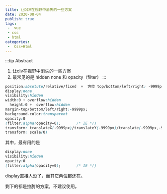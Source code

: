```yaml
---
title: 让DIV在视野中消失的一些方案
date: 2020-08-04
publish: true
tags:
 -  vue
 - css
 - html
categories: 
 -  Css+Html
---
```


:::tip Abstract
1. 让div在视野中消失的一些方案
2. 最常见的是 hidden none 和 opacity（filter）
:::

<!-- more -->

```css
position:absolute/relative/fixed  +  方位 top/bottom/left/right: -9999px
display:none
visibility:hidden
width:0 + overflow:hidden
  height:0 +  overflow:hidden
margin-top/bottom/left/right:-9999px;
background-color:transparent
opacity:0 
(filter:alpha(opacity=0);       /* IE */)
transform: translateX(-9999px)/translateY(-9999px)/translate(-9999px,-9999px)
transform: scale(0)
```

其中，最有用的是

```css
display:none
visibility:hidden
opacity:0 
(filter:alpha(opacity=0);       /* IE */)
```

display直接人没了，而其它两位都还在。

剩下的都是拉胯的方案，不建议使用。

 